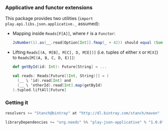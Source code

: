 ### Applicative and functor extensions

This package provides two utilities (`import play.api.libs.json.applicative._` assumed):

* Mapping inside `Reads[F[A]]`, where `F` is a `Functor`:
  ```scala
  JsNumber(1).as(__.read[Option[Int]].fmap(_ + 42)) should equal (Some(43))
  ```

* Lifting `Reads[(A, M[B], M[C], D, M[E])]` (i.e. tuples of either `X` or `M[X]`) to `Reads[M[(A, B, C, D, E)]]`:
  ```scala
  def getById(id: Int): Future[String] = ...

  val reads: Reads[Future[(Int, String)]] = (
    (__ \ 'id).read[Int] and
    (__ \ 'otherId).read[Int].map(getById)
  ).tupled.liftAll[Future]
  ```
  
### Getting it

```scala
resolvers += "Stanch@bintray" at "http://dl.bintray.com/stanch/maven"

libraryDependencies += "org.needs" %% "play-json-applicative" % "1.0.0"
```
